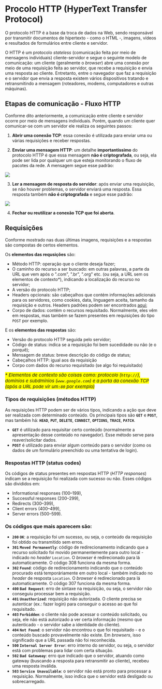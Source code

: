 # Procolo HTTP (HyperText Transfer Protocol)

O protocolo HTTP é a base da troca de dados na Web, sendo responsável por transmitir  documentos de hipertexto - como o HTML -, imagens, vídeos e resultados de formulários entre cliente e servidor.

O HTTP é um protocolo _stateless_ (comunicação feita por meio de mensagens individuais) cliente-servidor e segue o seguinte modelo de comunicação: um cliente (geralmente o _browser_) abre uma conexão por meio de uma requisição feita ao servidor, que recebe a requisição e envia uma resposta ao cliente. Entretanto, entre o navegador que faz a requisição e o servidor que envia a resposta existem vários dispositivos tratando e retransmitindo a mensagem (roteadores, modems, computadores e outras máquinas).

## Etapas de comunicação - Fluxo HTTP

Conforme dito anteriormente, a comunicação entre cliente e servidor ocorre por meio de mensagens individuais. Porém, quando um cliente quer comunicar-se com um servidor ele realiza os seguintes passos:
1. **Abrir uma conexão TCP**: essa conexão é utilizada para enviar uma ou várias requisições e receber respostas.

2. **Enviar uma mensagem HTTP**: um detalhe **importantíssimo** do protocolo HTTP é que essa mensagem **não é criptografada**, ou seja, ela pode ser lida por qualquer um que esteja monitorando o fluxo de pacotes da rede. A mensagem segue esse padrão:

<img src="https://i.imgur.com/OxDXcP7.png"/> 

3. **Ler a mensagem de resposta do servidor**: após enviar uma requisição, se não houver problemas, o servidor enviará uma resposta. Essa resposta também **não é criptografada** e segue esse padrão:

<img src="https://mdn.mozillademos.org/files/13691/HTTP_Response.png"/>

4. **Fechar ou reutilizar a conexão TCP que foi aberta**.

## Requisições 

Conforme mostrado nas duas últimas imagens, requisições e a respostas são compostas de certos elementos.

Os **elementos das requsições** são:
- Método HTTP: operação que o cliente deseja fazer;
- O caminho do recurso a ser buscado: em outras palavras, a parte da URL que vem após o ".com", ".br", ".org" etc. (ou seja, a URL sem os elementos de contexto*), indicando a localização do recurso no servidor;
- A versão do protocolo HTTP;
- Headers opcionais: são cabeçalhos que contém informações adicionais para os servidores, como cookies, data, linguagem aceita, tamanho da requisição e outros. Headers padrões podem ser encontrados [aqui](https://flaviocopes.com/http-request-headers/);
- Corpo de dados: contém o recursos requisitado. Normalmente, eles vêm em respostas, mas também se fazem presentes em requisições do tipo `POST` por exemplo.

E os **elementos das respostas** são:
- Versão do protocolo HTTP seguida pelo servidor;
- Código de status: indica se a requisição foi bem sucedidade ou não (e o porquê);
- Mensagem de status: breve descrição do código de status;
- Cabeçalhos HTTP: igual aos da requisição
- Corpo com dados do recurso requisitado (se algo foi requisitado)

<i style="background-color: yellow; font-size: 15px;"> * Elementos de contexto são coisas como: protocolo (`http://`), domínios e subdmínios (`www.google.com`) e a porta da conexão TCP (após a URL pode vir um`:80` por exemplo) </i>

### Tipos de requisições (métodos HTTP)
As requisições HTTP podem ser de vários tipos, indicando a ação que deve ser realizada com determinado conteúdo. Os principais tipos são **`GET`** e **`POST`**, mas também há: **`HEAD`**, **`PUT`**, **`DELETE`**, **`CONNECT`**, **`OPTIONS`**, **`TRACE`**, **`PATCH`**.
- **`GET`** é utilizado para requisitar certo conteúdo (normalmente a apresentação desse conteúdo no navegador). Esse método serve para reaver/solicitar dados.
- **`POST`** é utilizado para enviar algum conteúdo para o servidor (como os dados de um formulário preenchido ou uma tentativa de login).

### Respostas HTTP (status codes)
Os códigos de status presentes em respostas HTTP (_HTTP responses_) indicam se a requisição foi realizada com sucesso ou não. Esses códigos são divididos em:
- Informational responses (100–199),
- Successful responses (200–299),
- Redirects (300–399),
- Client errors (400–499),
- Server errors (500–599).

### Os códigos que mais aparecem são:
- **`200` `OK`**: a requisição foi um sucesso, ou seja, o conteúdo da requisição foi obtido ou transmitido sem erros.
- **`301` `Moved Permanently`**: código de redirecionamento indicando que a recurso solicitado  foi movido permanentemente para outro local - indicado no _header_ `Location`. O _browser_ é redirecionado para lá automaticamente. O código 308 funciona da mesma forma.
- **`302` `Found`**: código de redirecionamento indicando que o conteúdo procurado está temporáriamente em outro local - também indicado no _header_ de resposta `Location`. O _browser_ é redirecionado para lá automaticamente. O código 307 funciona da mesma forma.
- **`400` `Bad Request`**: erro de sintaxe na requisição, ou seja, o servidor não conseguiu processar bem a requisição.
- **`401` `Unauthorized`**: requisição não autorizada. O cliente precisa se autenticar (ex.: fazer login) para conseguir o acesso ao que foi requisitado.
- **`403` `Forbidden`**: o cliente não pode acessar o conteúdo solicitado, ou seja, ele não está autorizado a ver certa informação (mesmo que autenticado - o servidor sabe a identidade do cliente).
- **`404` `Not Found`**: o servidor não encontrou o que foi requisitado - e o conteúdo buscado provavelmente não existe. Em _browsers_, isso significado que a URL passada não foi reconhecida.
- **`500` `Internal Server Error`**: erro interno do servidor, ou seja, o servidor está com problemas para lidar com certa situação.
- **`502` `Bad Gateweay`**: erro que indicado que o servidor, atuando como gateway (buscando a resposta para retransmitir ao cliente), recebeu uma resposta inválida.
- **`503` `Service Unavailable`**: o servidor não está pronto para processar a requisição. Normalmente, isso indica que o servidor está desligado ou sobrecarregado.